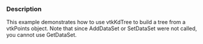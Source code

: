 ### Description
This example demonstrates how to use vtkKdTree to build a tree from a vtkPoints object. Note that since AddDataSet or SetDataSet were not called, you cannot use GetDataSet.
